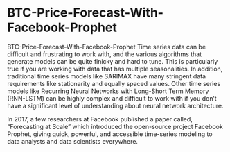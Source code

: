 # BTC-Price-Forecast-With-Facebook-Prophet
BTC-Price-Forecast-With-Facebook-Prophet
Time series data can be difficult and frustrating to work with, and the various algorithms that generate models can be quite finicky and hard to tune. This is particularly true if you are working with data that has multiple seasonalities. In addition, traditional time series models like SARIMAX have many stringent data requirements like stationarity and equally spaced values. Other time series models like Recurring Neural Networks with Long-Short Term Memory (RNN-LSTM) can be highly complex and difficult to work with if you don’t have a significant level of understanding about neural network architecture. 

In 2017, a few researchers at Facebook published a paper called, “Forecasting at Scale” which introduced the open-source project Facebook Prophet, giving quick, powerful, and accessible time-series modeling to data analysts and data scientists everywhere.
